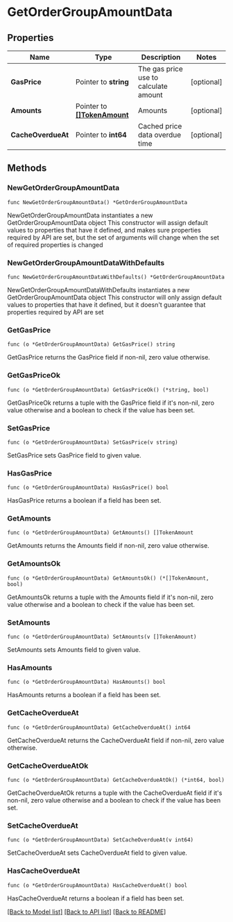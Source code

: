 # GetOrderGroupAmountData

## Properties

Name | Type | Description | Notes
------------ | ------------- | ------------- | -------------
**GasPrice** | Pointer to **string** | The gas price use to calculate amount | [optional] 
**Amounts** | Pointer to [**[]TokenAmount**](TokenAmount.md) | Amounts | [optional] 
**CacheOverdueAt** | Pointer to **int64** | Cached price data overdue time | [optional] 

## Methods

### NewGetOrderGroupAmountData

`func NewGetOrderGroupAmountData() *GetOrderGroupAmountData`

NewGetOrderGroupAmountData instantiates a new GetOrderGroupAmountData object
This constructor will assign default values to properties that have it defined,
and makes sure properties required by API are set, but the set of arguments
will change when the set of required properties is changed

### NewGetOrderGroupAmountDataWithDefaults

`func NewGetOrderGroupAmountDataWithDefaults() *GetOrderGroupAmountData`

NewGetOrderGroupAmountDataWithDefaults instantiates a new GetOrderGroupAmountData object
This constructor will only assign default values to properties that have it defined,
but it doesn't guarantee that properties required by API are set

### GetGasPrice

`func (o *GetOrderGroupAmountData) GetGasPrice() string`

GetGasPrice returns the GasPrice field if non-nil, zero value otherwise.

### GetGasPriceOk

`func (o *GetOrderGroupAmountData) GetGasPriceOk() (*string, bool)`

GetGasPriceOk returns a tuple with the GasPrice field if it's non-nil, zero value otherwise
and a boolean to check if the value has been set.

### SetGasPrice

`func (o *GetOrderGroupAmountData) SetGasPrice(v string)`

SetGasPrice sets GasPrice field to given value.

### HasGasPrice

`func (o *GetOrderGroupAmountData) HasGasPrice() bool`

HasGasPrice returns a boolean if a field has been set.

### GetAmounts

`func (o *GetOrderGroupAmountData) GetAmounts() []TokenAmount`

GetAmounts returns the Amounts field if non-nil, zero value otherwise.

### GetAmountsOk

`func (o *GetOrderGroupAmountData) GetAmountsOk() (*[]TokenAmount, bool)`

GetAmountsOk returns a tuple with the Amounts field if it's non-nil, zero value otherwise
and a boolean to check if the value has been set.

### SetAmounts

`func (o *GetOrderGroupAmountData) SetAmounts(v []TokenAmount)`

SetAmounts sets Amounts field to given value.

### HasAmounts

`func (o *GetOrderGroupAmountData) HasAmounts() bool`

HasAmounts returns a boolean if a field has been set.

### GetCacheOverdueAt

`func (o *GetOrderGroupAmountData) GetCacheOverdueAt() int64`

GetCacheOverdueAt returns the CacheOverdueAt field if non-nil, zero value otherwise.

### GetCacheOverdueAtOk

`func (o *GetOrderGroupAmountData) GetCacheOverdueAtOk() (*int64, bool)`

GetCacheOverdueAtOk returns a tuple with the CacheOverdueAt field if it's non-nil, zero value otherwise
and a boolean to check if the value has been set.

### SetCacheOverdueAt

`func (o *GetOrderGroupAmountData) SetCacheOverdueAt(v int64)`

SetCacheOverdueAt sets CacheOverdueAt field to given value.

### HasCacheOverdueAt

`func (o *GetOrderGroupAmountData) HasCacheOverdueAt() bool`

HasCacheOverdueAt returns a boolean if a field has been set.


[[Back to Model list]](../README.md#documentation-for-models) [[Back to API list]](../README.md#documentation-for-api-endpoints) [[Back to README]](../README.md)


